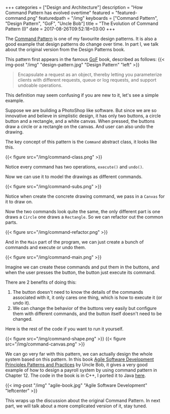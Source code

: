 +++
categories = ["Design and Architecture"]
description = "How Command Pattern has evolved overtime"
featured = "featured-command.png"
featuredpath = "/img"
keyboards = ["Command Pattern", "Design Pattern", "GoF", "Uncle Bob"]
title = "The Evolution of Command Pattern (I)"
date = 2017-08-26T09:52:18+03:00
+++

The [Command Pattern](https://en.wikipedia.org/wiki/Command_pattern) is one of my favourite design patterns. It is also a good example that design patterns do change over time. In part I, we talk about the original version from the Design Patterns book.

This pattern first appears in the famous [GoF](https://en.wikipedia.org/wiki/Design_Patterns) book, described as follows:
{{< img-post "/img" "design-pattern.jpg" "Design Pattern" "left" >}}

> Encapsulate a request as an object, thereby letting you parameterize clients with different requests, queue or log requests, and support undoable operations.

This definition may seem confusing if you are new to it, let's see a simple example.

Suppose we are building a PhotoShop like software. But since we are so innovative and believe in simplistic design, it has only two buttons, a circle button and a rectangle, and a white canvas. When pressed, the buttons draw a circle or a rectangle on the canvas. And user can also undo the drawing.

The key concept of this pattern is the `Command` abstract class, it looks like this.

{{< figure src="/img/command-class.png" >}}

Notice every command has two operations, `execute()` and `undo()`.

Now we can use it to model the drawings as different commands.

{{< figure src="/img/command-subs.png" >}}

Notice when create the concrete drawing command, we pass in a `Canvas` for it to draw on.

Now the two commands look quite the same, the only different part is one draws a `Circle` one draws a `Rectangle`. So we can refactor out the common parts.

{{< figure src="/img/command-refactor.png" >}}

And in the `Main` part of the program, we can just create a bunch of commands and execute or undo them.

{{< figure src="/img/command-main.png" >}}

Imagine we can create these commands and put them in the buttons, and when the user presses the button, the button just execute its command.

There are 2 benefits of doing this:

1. The button doesn't need to know the details of the commands associated with it, it only cares one thing, which is how to execute it (or undo it).
2. We can change the behavior of the buttons very easily but configure them with different commands, and the button itself doesn't need to be changed.

Here is the rest of the code if you want to run it yourself.

{{< figure src="/img/command-shape.png" >}}
{{< figure src="/img/command-canvas.png" >}}

We can go very far with this pattern, we can actually design the whole system based on this pattern. In this book [Agile Software Development Principles Patterns and Practices](https://www.amazon.com/Software-Development-Principles-Patterns-Practices/dp/0135974445) by Uncle Bob, it gives a very good example of how to design a payroll system by using command pattern in Chapter 12. The code in the book is in C++, I ported it to Java [here](https://www.lvguowei.me/post/payroll-case-study/).

{{< img-post "/img" "agile-book.jpg" "Agile Software Development" "leftcenter" >}}

This wraps up the discussion about the original Command Pattern. In next part, we will talk about a more complicated version of it, stay tuned.
